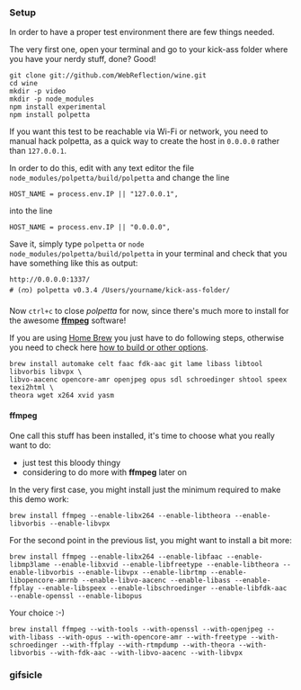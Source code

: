 ### Setup
In order to have a proper test environment there are few things needed.

The very first one, open your terminal and go to your kick-ass folder where you have your nerdy stuff, done? Good!

    git clone git://github.com/WebReflection/wine.git
    cd wine
    mkdir -p video
    mkdir -p node_modules
    npm install experimental
    npm install polpetta

If you want this test to be reachable via Wi-Fi or network, you need to manual hack polpetta, as a quick way to create the host in `0.0.0.0` rather than `127.0.0.1`.

In order to do this, edit with any text editor the file `node_modules/polpetta/build/polpetta` and change the line

    HOST_NAME = process.env.IP || "127.0.0.1",
    
into the line

    HOST_NAME = process.env.IP || "0.0.0.0",

Save it, simply type `polpetta` or `node node_modules/polpetta/build/polpetta` in your terminal and check that you have something like this as output:

    http://0.0.0.0:1337/
    # (က) polpetta v0.3.4 /Users/yourname/kick-ass-folder/

Now `ctrl+c` to close *polpetta* for now, since there's much more to install for the awesome **[ffmpeg](http://ffmpeg.org)** software!

If you are using [Home Brew](http://mxcl.github.com/homebrew/) you just have to do following steps, otherwise you need to check here [how to build or other options](http://ffmpeg.org/download.html).

    brew install automake celt faac fdk-aac git lame libass libtool libvorbis libvpx \
    libvo-aacenc opencore-amr openjpeg opus sdl schroedinger shtool speex texi2html \
    theora wget x264 xvid yasm

#### ffmpeg
One call this stuff has been installed, it's time to choose what you really want to do:

  * just test this bloody thingy
  * considering to do more with **ffmpeg** later on

In the very first case, you might install just the minimum required to make this demo work:

    brew install ffmpeg --enable-libx264 --enable-libtheora --enable-libvorbis --enable-libvpx

For the second point in the previous list, you might want to install a bit more:

    brew install ffmpeg --enable-libx264 --enable-libfaac --enable-libmp3lame --enable-libxvid --enable-libfreetype --enable-libtheora --enable-libvorbis --enable-libvpx --enable-librtmp --enable-libopencore-amrnb --enable-libvo-aacenc --enable-libass --enable-ffplay --enable-libspeex --enable-libschroedinger --enable-libfdk-aac --enable-openssl --enable-libopus

Your choice :-)

    brew install ffmpeg --with-tools --with-openssl --with-openjpeg --with-libass --with-opus --with-opencore-amr --with-freetype --with-schroedinger --with-ffplay --with-rtmpdump --with-theora --with-libvorbis --with-fdk-aac --with-libvo-aacenc --with-libvpx

### gifsicle

